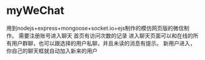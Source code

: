 # myWeChat

用到nodejs+express+mongoose+socket.io+ejs制作的模仿网页版的微信制作。
需要注册账号进入聊天
首页有访问次数的记录
进入聊天页面可以和在线的所有用户群聊，也可以跟选择的用户私聊，并且未读的消息有提示。
新用户进入，你自己的聊天框就自动加入新来的用户
